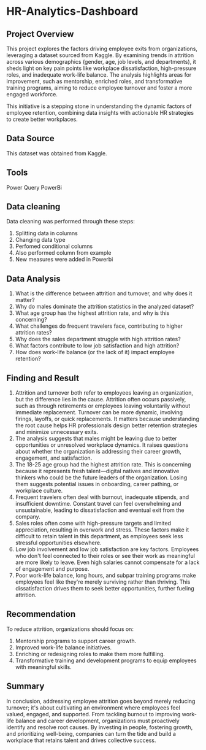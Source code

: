 # HR-Analytics-Dashboard
## Project Overview
This project explores the factors driving employee exits from organizations, leveraging a dataset sourced from Kaggle. By examining trends in attrition across various demographics (gender, age, job levels, and departments), it sheds light on key pain points like workplace dissatisfaction, high-pressure roles, and inadequate work-life balance. The analysis highlights areas for improvement, such as mentorship, enriched roles, and transformative training programs, aiming to reduce employee turnover and foster a more engaged workforce.

This initiative is a stepping stone in understanding the dynamic factors of employee retention, combining data insights with actionable HR strategies to create better workplaces.

## Data Source
This dataset was obtained from Kaggle.

## Tools
Power Query
PowerBi

## Data cleaning 
Data cleaning was performed through these steps:
1. Splitting data in columns
2. Changing data type
3. Perfomed conditional columns
4. Also performed column from example
5. New measures were added in Powerbi

## Data Analysis
1.  What is the difference between attrition and turnover, and why does it matter?
2.  Why do males dominate the attrition statistics in the analyzed dataset?
3.  What age group has the highest attrition rate, and why is this concerning?
4.  What challenges do frequent travelers face, contributing to higher attrition rates?
5.  Why does the sales department struggle with high attrition rates?
6.  What factors contribute to low job satisfaction and high attrition?
7.  How does work-life balance (or the lack of it) impact employee retention?


## Finding and Result
1. Attrition and turnover both refer to employees leaving an organization, but the difference lies in the cause. Attrition often occurs passively, such as through retirements or employees leaving voluntarily without immediate replacement. Turnover can be more dynamic, involving firings, layoffs, or quick replacements. It matters because understanding the root cause helps HR professionals design better retention strategies and minimize unnecessary exits.
2. The analysis suggests that males might be leaving due to better opportunities or unresolved workplace dynamics. It raises questions about whether the organization is addressing their career growth, engagement, and satisfaction.
3. The 18-25 age group had the highest attrition rate. This is concerning because it represents fresh talent—digital natives and innovative thinkers who could be the future leaders of the organization. Losing them suggests potential issues in onboarding, career pathing, or workplace culture.
4. Frequent travelers often deal with burnout, inadequate stipends, and insufficient downtime. Constant travel can feel overwhelming and unsustainable, leading to dissatisfaction and eventual exit from the company.
5. Sales roles often come with high-pressure targets and limited appreciation, resulting in overwork and stress. These factors make it difficult to retain talent in this department, as employees seek less stressful opportunities elsewhere.
6. Low job involvement and low job satisfaction are key factors. Employees who don't feel connected to their roles or see their work as meaningful are more likely to leave. Even high salaries cannot compensate for a lack of engagement and purpose.
7. Poor work-life balance, long hours, and subpar training programs make employees feel like they're merely surviving rather than thriving. This dissatisfaction drives them to seek better opportunities, further fueling attrition.


## Recommendation
To reduce attrition, organizations should focus on:
1. Mentorship programs to support career growth.
2. Improved work-life balance initiatives.
3. Enriching or redesigning roles to make them more fulfilling.
4. Transformative training and development programs to equip employees with meaningful skills.


## Summary
In conclusion, addressing employee attrition goes beyond merely reducing turnover; it's about cultivating an environment where employees feel valued, engaged, and supported. From tackling burnout to improving work-life balance and career development, organizations must proactively identify and resolve root causes. By investing in people, fostering growth, and prioritizing well-being, companies can turn the tide and build a workplace that retains talent and drives collective success.

